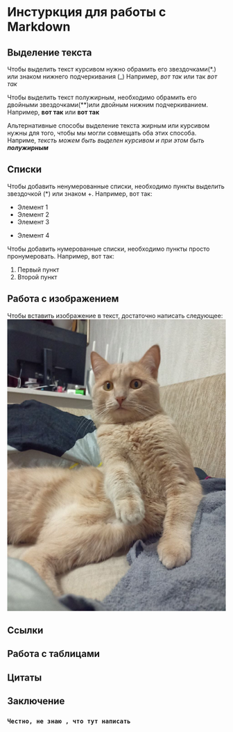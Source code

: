 # Инстуркция для работы с Markdown

## Выделение текста
Чтобы выделить текст курсивом нужно обрамить его звездочками(*.) или знаком нижнего подчеркивания (_)  Например,   *вот так* или так _вот так_


Чтобы выделить текст полужирным, необходимо обрамить его двойными звездочками(**)или двойным нижним подчеркиванием.
Например, **вот так** или __вот так__

Альтернативные способы выделение текста жирным или курсивом нужны для того, чтобы мы могли совмещать оба этих способа. Наприме, _тексть можем быть выделен курсивом и при этом быть **полужирным**_

## Списки 

Чтобы добавить ненумерованные списки, необходимо пункты выделить звездочкой (*) или знаком +.
Например, вот так:
* Элемент 1
* Элемент 2
* Элемент 3
+ Элемент 4

Чтобы добавить нумерованные списки, необходимо пункты просто пронумеровать. 
Например, вот так:
1. Первый пункт
2. Второй пункт

## Работа с изображением

Чтобы вставить изображение в текст, достаточно написать следующее:
![sexy cat](./cat.jpg)
## Ссылки

## Работа с таблицами

## Цитаты

## Заключение
### ```Честно, не знаю , что тут написать```